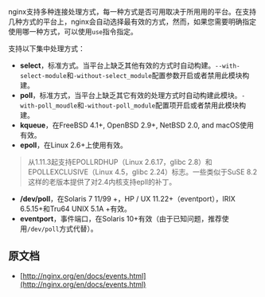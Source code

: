 nginx支持多种连接处理方式，每一种方式是否可用取决于所用用的平台。在支持几种方式的平台上，nginx会自动选择最有效的方式，然而，如果您需要明确指定使用哪一种方式，可以使用`use`指令指定。

支持以下集中处理方式：

- **select**，标准方式。当平台上缺乏其他有效的方式时自动构建。`--with-select-module`和`-without-select_module`配置参数开启或者禁用此模块构建。
- **poll**，标准方式，当平台上缺乏其它有效的处理方式时自动构建此模块。`-with-poll_moudle`和`-without-poll_module`配置项开启或者禁用此模块构建。
- **kqueue**，在FreeBSD 4.1+, OpenBSD 2.9+, NetBSD 2.0, and macOS使用有效。
- **epoll**，在Linux 2.6+上使用有效。

> 从1.11.3起支持EPOLLRDHUP（Linux 2.6.17，glibc 2.8）和EPOLLEXCLUSIVE（Linux 4.5，glibc 2.24）标志。一些类似于SuSE 8.2这样的老版本提供了对2.4内核支持epll的补丁。

- **/dev/poll**，在Solaris 7 11/99 +，HP / UX 11.22+（eventport），IRIX 6.5.15+和Tru64 UNIX 5.1A +有效。
- **eventport**，事件端口，在Solaris 10+有效（由于已知问题，推荐使用`/dev/poll`方式代替）。

## 原文档

- [http://nginx.org/en/docs/events.html](http://nginx.org/en/docs/events.html)